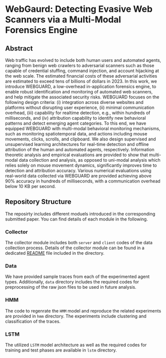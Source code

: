 # WebGaurd: Detecting Evasive Web Scanners via a Multi-Modal Forensics Engine

## Abstract
Web traffic has evolved to include both human users and automated agents, ranging from benign web crawlers to adversarial scanners such as those capable of credential stuffing, command injection, and account hijacking at the web scale. The estimated financial costs of these adversarial activities
are estimated to exceed tens of billions of dollars in 2023.
In this work, we introduce WEBGUARD, a low-overhead in-application forensics engine, to enable robust identification and monitoring of automated web scanners, and help mitigate the associated security risks. WEBGUARD focuses on the following design criteria: (i) integration across diverse
websites and platforms without disrupting user experience, (ii) minimal communication overhead, (iii) capability for realtime detection, e.g., within hundreds of milliseconds, and (iv) attribution capability to identify new behavioral patterns and detect emerging agent categories. To this end, we have
equipped WEBGUARD with multi-modal behavioral monitoring mechanisms, such as monitoring spatiotemporal data, and actions including mouse movements, clicks, scrolls, and clipboard. We also design supervised and unsupervised learning architectures for real-time detection and offline attribution of the human and automated agents, respectively. Information theoretic analysis and empirical evaluations are provided to show that multi-modal data collection and analysis, as opposed to uni-modal analysis which relies solely on mouse movement dynamics, significantly improves time to detection and attribution accuracy. Various numerical evaluations using real-world data collected via WEBGUARD are provided achieving above 90% accuracy in hundreds of milliseconds, with a communication overhead below 10 KB per second.


## Repository Structure
The reposirty includes different moduels introduced in the corresponding submitted paper. You can find details of each module in the following.

### Collector
The collector module includes both `server` and `client` codes of the data collection process. Details of the collector module can be found in a dedicated [README](collector/README) file included in the directory.

### Data
We have provided sample traces from each of the experimented agent types. Additionally, `data` directory includes the required codes for preprocessing of the raw json files to be used in future analysis.

### HMM
The code to regenrate the `HMM` model and reproduce the related experiments are provided in `hmm` directory. The experiments include clustering and classification of the traces.

### LSTM
The utilized `LSTM` model architecture as well as the required codes for training and test phases are available in `lstm` directory. 

